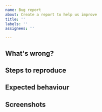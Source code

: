 ```yaml
---
name: Bug report
about: Create a report to help us improve
title: ''
labels: ''
assignees: ''

---
```


## What's wrong?


## Steps to reproduce


## Expected behaviour


## Screenshots
